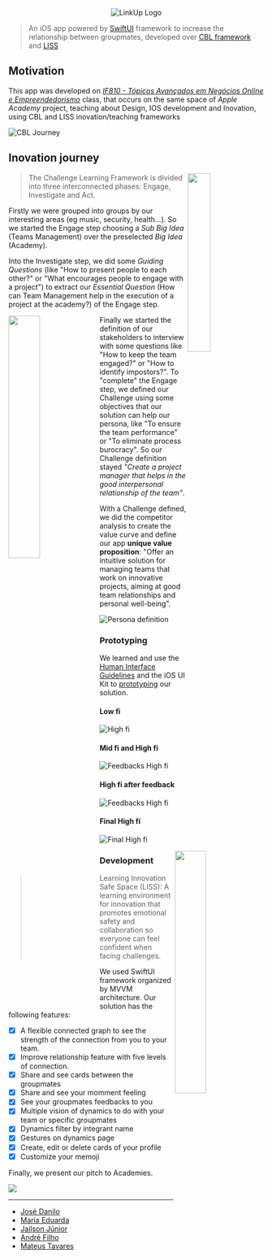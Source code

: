 <p align="center">
  <img src=".github/logo.png" alt="LinkUp Logo">
</p>



> An iOS app powered by [SwiftUI](https://developer.apple.com/documentation/SwiftUI) framework to increase the relationship between groupmates, developed over [CBL framework](https://www.challengebasedlearning.org/framework/) and [LISS](https://medium.com/appledeveloperacademy-ufpe/um-espaço-seguro-para-a-aprendizagem-de-inovação-liss-26208fbb02a4)

## Motivation

This app was developed on [*IF810 - Tópicos Avançados em Negócios Online e Empreendedorismo*](https://www.developeracademy.cin.ufpe.br/foundations) class, that occurs on the same space of *Apple Academy* project, teaching about Design, IOS development and Inovation, using CBL and LISS inovation/teaching frameworks

![CBL Journey](.github/cbl.png)

## Inovation journey

<img align="right" width="30%" src=".github/home.gif">

> The Challenge Learning Framework is divided into three interconnected phases: Engage, Investigate and Act.

Firstly we were grouped into groups by our interesting areas (eg music, security, health...). So we started the Engage step choosing a *Sub Big Idea* (Teams Management) over the preselected *Big Idea* (Academy).

Into the Investigate step, we did some *Guiding Questions* (like "How to present people to each other?" or "What encourages people to engage with a project") to extract our *Essential Question* (How can Team Management help in the execution of a project at the academy?) of the Engage step.

<img align="left" width="35%" src="https://jailson-personal.s3.sa-east-1.amazonaws.com/images/codecademy-javascript/Screenshot_01.png">

Finally we started the definition of our stakeholders to interview with some questions like "How to keep the team engaged?" or "How to identify impostors?". To "complete" the Engage step, we defined our Challenge using some objectives that our solution can help our persona, like "To ensure the team performance" or "To eliminate process burocracy". So our Challenge definition stayed *"Create a project manager that helps in the good interpersonal relationship of the team"*.

With a Challenge defined, we did the competitor analysis to create the value curve and define our app **unique value proposition**: "Offer an intuitive solution for managing teams that work on innovative projects, aiming at good team relationships and personal well-being".

![Persona definition](.github/persona.jpg)

### Prototyping

We learned and use the [Human Interface Guidelines](https://developer.apple.com/design/human-interface-guidelines/) and the iOS UI Kit to [prototyping](https://www.figma.com/file/DwvcR5fshrIDC7t2NzjtiV/Foundations?node-id=0-1&t=2Ag3tGyyDL5cC9r4-0) our solution.

#### Low fi
![High fi](.github/lowfi.png)

#### Mid fi and High fi
![Feedbacks High fi](.github/midfi.jpg)

#### High fi after feedback
![Feedbacks High fi](.github/highfi2.png)

#### Final High fi
![Final High fi](.github/highfi3.png)

<img align="right" width="35%" src=".github/dynamics.gif">

### Development

> Learning Innovation Safe Space (LISS): A learning environment for innovation that promotes emotional safety and collaboration so everyone can feel confident when facing challenges.

We used SwiftUI framework organized by MVVM architecture. Our solution has the following features:

 - [x] A flexible connected graph to see the strength of the connection from you to your team.
 - [x] Improve relationship feature with five levels of connection.
 - [x] Share and see cards between the groupmates
 - [x] Share and see your momment feeling
 - [x] See your groupmates feedbacks to you
 - [x] Multiple vision of dynamics to do with your team or specific groupmates
 - [x] Dynamics filter by integrant name
 - [x] Gestures on dynamics page
 - [x] Create, edit or delete cards of your profile
 - [x] Customize your memoji

Finally, we present our pitch to Academies.

<a href="https://github.com/jdaniloc/linkup/graphs/contributors"><img src="https://contrib.rocks/image?repo=jdaniloc/linkup"/></a>

---

- [José Danilo](https://github.com/JDaniloC)
- [Maria Eduarda](https://github.com/Madu218)
- [Jailson Júnior](https://github.com/Jailsonsdsj)
- [André Filho](https://github.com/mrdedede)
- [Mateus Tavares](https://github.com/mateusnotgado)
